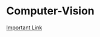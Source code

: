 # Computer-Vision
[Important Link](https://github.com/youssefHosni/Weekly-Top-Computer-Vision-Papers?tab=readme-ov-file)

